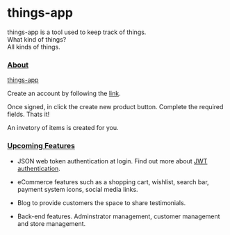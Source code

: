 # things-app

things-app is a tool used to keep track of things.  
What kind of things?  
All kinds of things.  

### <u>About </u>

[things-app](https://store-with-things.herokuapp.com/)  

Create an account by following the [link](https://store-with-things.herokuapp.com/).  

  
Once signed, in click the create new product button. Complete the required fields. Thats it!  

An invetory of items is created for you.  

### <u> Upcoming Features </u>
- JSON web token authentication at login. Find out more about [JWT authentication](https://jwt.io/introduction).  
- eCommerce features such as a shopping cart, wishlist, search bar, payment system icons, social media links. 

- Blog to provide customers the space to share testimonials.  

- Back-end features. Adminstrator management, customer management and store management.

